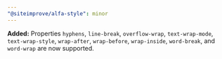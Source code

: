 ```yaml
---
"@siteimprove/alfa-style": minor
---
```


**Added:** Properties `hyphens`, `line-break`, `overflow-wrap`, `text-wrap-mode`, `text-wrap-style`, `wrap-after`, `wrap-before`, `wrap-inside`, `word-break`, and `word-wrap` are now supported.

